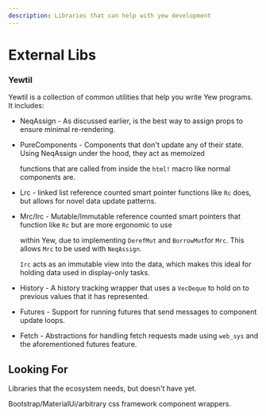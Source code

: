 ```yaml
---
description: Libraries that can help with yew development
---
```


# External Libs

### Yewtil

Yewtil is a collection of common utilities that help you write Yew programs. It includes:

* NeqAssign - As discussed earlier, is the best way to assign props to ensure minimal re-rendering.
* PureComponents - Components that don't update any of their state. Using NeqAssign under the hood, 
they act as memoized 

  functions that are called from inside the `html!` macro like normal components are.

* Lrc - linked list reference counted smart pointer functions like `Rc` does, but allows for novel 
data update patterns.
* Mrc/Irc - Mutable/Immutable reference counted smart pointers that function like `Rc` but are more 
ergonomic to use 

  within Yew, due to implementing `DerefMut` and `BorrowMut`for `Mrc`. This allows `Mrc` to be used 
  with `NeqAssign`. 

  `Irc` acts as an immutable view into the data, which makes this ideal for holding data used in 
  display-only tasks.

* History - A history tracking wrapper that uses a `VecDeque` to hold on to previous values that it 
has represented.
* Futures - Support for running futures that send messages to component update loops.
* Fetch - Abstractions for handling fetch requests made using `web_sys` and the aforementioned 
futures feature.

## Looking For

Libraries that the ecosystem needs, but doesn't have yet.

Bootstrap/MaterialUi/arbitrary css framework component wrappers.

